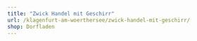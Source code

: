 ```yaml
---
title: "Zwick Handel mit Geschirr"
url: /klagenfurt-am-woerthersee/zwick-handel-mit-geschirr/
shop: Dorfladen
---
```

